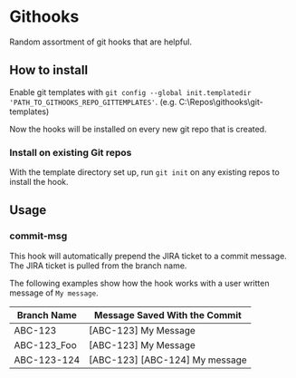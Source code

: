 # Githooks

Random assortment of git hooks that are helpful.

## How to install

Enable git templates with `git config --global init.templatedir 'PATH_TO_GITHOOKS_REPO_GITTEMPLATES'`. (e.g. C:\Repos\githooks\git-templates)

Now the hooks will be installed on every new git repo that is created.

### Install on existing Git repos

With the template directory set up, run `git init` on any existing repos to install the hook.

## Usage

### commit-msg

This hook will automatically prepend the JIRA ticket to a commit message. The JIRA ticket is pulled from the branch name.

The following examples show how the hook works with a user written message of `My message`.

| Branch Name | Message Saved With the Commit |
| --- | --- |
| ABC-123 | [ABC-123] My Message |
| ABC-123_Foo | [ABC-123] My Message |
| ABC-123-124 | [ABC-123] [ABC-124] My message |
